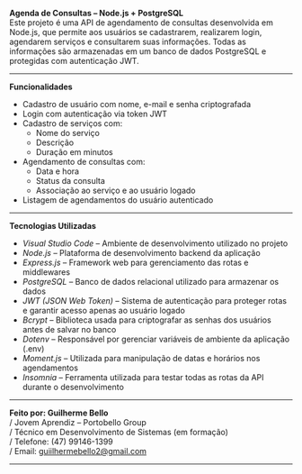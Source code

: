 **Agenda de Consultas – Node.js + PostgreSQL**  
Este projeto é uma API de agendamento de consultas desenvolvida em Node.js, que permite aos usuários se cadastrarem, realizarem login, agendarem serviços e consultarem suas informações. Todas as informações são armazenadas em um banco de dados PostgreSQL e protegidas com autenticação JWT.

---

**Funcionalidades**
- Cadastro de usuário com nome, e-mail e senha criptografada  
- Login com autenticação via token JWT  
- Cadastro de serviços com:
  - Nome do serviço  
  - Descrição  
  - Duração em minutos  
- Agendamento de consultas com:
  - Data e hora  
  - Status da consulta  
  - Associação ao serviço e ao usuário logado  
- Listagem de agendamentos do usuário autenticado  

---

**Tecnologias Utilizadas**
- *Visual Studio Code* – Ambiente de desenvolvimento utilizado no projeto  
- *Node.js* – Plataforma de desenvolvimento backend da aplicação  
- *Express.js* – Framework web para gerenciamento das rotas e middlewares  
- *PostgreSQL* – Banco de dados relacional utilizado para armazenar os dados  
- *JWT (JSON Web Token)* – Sistema de autenticação para proteger rotas e garantir acesso apenas ao usuário logado  
- *Bcrypt* – Biblioteca usada para criptografar as senhas dos usuários antes de salvar no banco  
- *Dotenv* – Responsável por gerenciar variáveis de ambiente da aplicação (.env)  
- *Moment.js* – Utilizada para manipulação de datas e horários nos agendamentos  
- *Insomnia* – Ferramenta utilizada para testar todas as rotas da API durante o desenvolvimento  

---

**Feito por: Guilherme Bello**  
/ Jovem Aprendiz – Portobello Group  
/ Técnico em Desenvolvimento de Sistemas (em formação)  
/ Telefone: (47) 99146-1399  
/ Email: guiilhermebello2@gmail.com  

---
